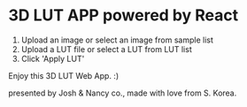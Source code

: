 # 3D LUT APP powered by React

1. Upload an image or select an image from sample list
2. Upload a LUT file or select a LUT from LUT list
3. Click 'Apply LUT'

Enjoy this 3D LUT Web App. :)

presented by Josh & Nancy co., made with love from S. Korea.

